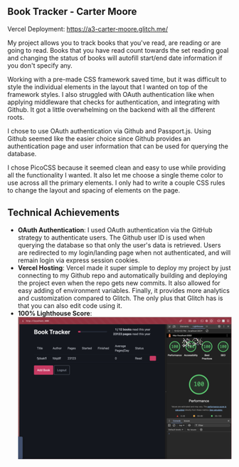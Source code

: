 ## Book Tracker - Carter Moore

Vercel Deployment: https://a3-carter-moore.glitch.me/

My project allows you to track books that you've read, are reading or are going to read. Books that you have read count towards the set reading goal and changing the status of books will autofill start/end date information if you don't specify any.

Working with a pre-made CSS framework saved time, but it was difficult to style the individual elements in the layout that I wanted on top of the framework styles. I also struggled with OAuth authentication like when applying middleware that checks for authentication, and integrating with Github. It got a little overwhelming on the backend with all the different roots.

I chose to use OAuth authentication via Github and Passport.js. Using Github seemed like the easier choice since Github provides an authentication page and user information that can be used for querying the database.

I chose PicoCSS because it seemed clean and easy to use while providing all the functionality I wanted. It also let me choose a single theme color to use across all the primary elements. I only had to write a couple CSS rules to change the layout and spacing of elements on the page.

## Technical Achievements
- **OAuth Authentication**: I used OAuth authentication via the GitHub strategy to authenticate users. The Github user ID is used when querying the database so that only the user's data is retrieved. Users are redirected to my login/landing page when not authenticated, and will remain login via express session cookies.
- **Vercel Hosting**: Vercel made it super simple to deploy my project by just connecting to my Github repo and automatically building and deploying the project even when the repo gets new commits. It also allowed for easy adding of environment variables. Finally, it provides more analytics and customization compared to Glitch. The only plus that Glitch has is that you can also edit code using it.
- **100% Lighthouse Score**:
![alt 100% lighthouse report](./public/images/lighthouse-report.png)